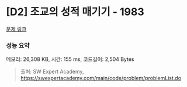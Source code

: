 # [D2] 조교의 성적 매기기 - 1983 

[문제 링크](https://swexpertacademy.com/main/code/problem/problemDetail.do?contestProbId=AV5PwGK6AcIDFAUq) 

### 성능 요약

메모리: 26,308 KB, 시간: 155 ms, 코드길이: 2,504 Bytes



> 출처: SW Expert Academy, https://swexpertacademy.com/main/code/problem/problemList.do
